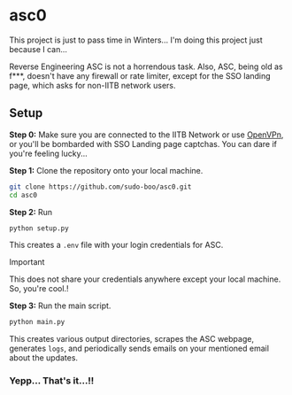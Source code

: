 # asc0

This project is just to pass time in Winters... I'm doing this project just because I can... 

Reverse Engineering ASC is not a horrendous task. Also, ASC, being old as f***, doesn't have any firewall or rate limiter, except for the SSO landing page, which asks for non-IITB network users.  

## Setup

**Step 0:** Make sure you are connected to the IITB Network or use [OpenVPn](https://www.cc.iitb.ac.in/page/services-vpnssh), or you'll be bombarded with SSO Landing page captchas. You can dare if you're feeling lucky...

**Step 1:** Clone the repository onto your local machine.
```bash
git clone https://github.com/sudo-boo/asc0.git
cd asc0
```


**Step 2:** Run
```bash
python setup.py
```
This creates a `.env` file with your login credentials for ASC.

> [!IMPORTANT]   
> This does not share your credentials anywhere except your local machine. So, you're cool.!

**Step 3:** Run the main script.
```bash
python main.py
```
This creates various output directories, scrapes the ASC webpage, generates `logs`, and periodically sends emails on your mentioned email about the updates. 

### Yepp... That's it...!!

